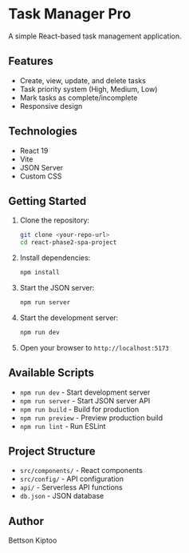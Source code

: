 # Task Manager Pro

A simple React-based task management application.

## Features

- Create, view, update, and delete tasks
- Task priority system (High, Medium, Low)
- Mark tasks as complete/incomplete
- Responsive design

## Technologies

- React 19
- Vite
- JSON Server
- Custom CSS

## Getting Started

1. Clone the repository:
   ```bash
   git clone <your-repo-url>
   cd react-phase2-spa-project
   ```

2. Install dependencies:
   ```bash
   npm install
   ```

3. Start the JSON server:
   ```bash
   npm run server
   ```

4. Start the development server:
   ```bash
   npm run dev
   ```

5. Open your browser to `http://localhost:5173`

## Available Scripts

- `npm run dev` - Start development server
- `npm run server` - Start JSON server API
- `npm run build` - Build for production
- `npm run preview` - Preview production build
- `npm run lint` - Run ESLint

## Project Structure

- `src/components/` - React components
- `src/config/` - API configuration
- `api/` - Serverless API functions
- `db.json` - JSON database

## Author

Bettson Kiptoo
